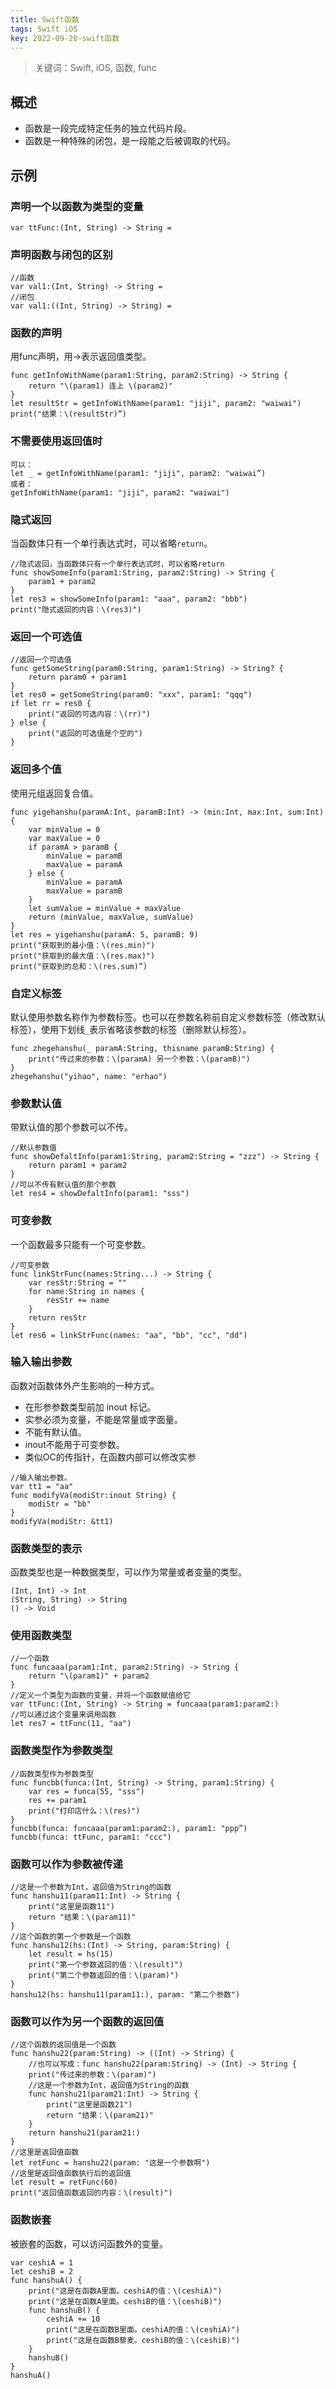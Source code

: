 ```yaml
---
title: Swift函数
tags: Swift iOS
key: 2022-09-20-swift函数
---
```

> 关键词：Swift, iOS, 函数, func

## 概述

* 函数是一段完成特定任务的独立代码片段。
* 函数是一种特殊的闭包，是一段能之后被调取的代码。

## 示例

### 声明一个以函数为类型的变量

```
var ttFunc:(Int, String) -> String = 
```

### 声明函数与闭包的区别

```
//函数
var val1:(Int, String) -> String = 
//闭包
var val1:((Int, String) -> String) =
```

### 函数的声明

用func声明，用->表示返回值类型。

```
func getInfoWithName(param1:String, param2:String) -> String {
    return "\(param1) 连上 \(param2)"
}
let resultStr = getInfoWithName(param1: "jiji", param2: "waiwai")
print("结果：\(resultStr)”)
```

### 不需要使用返回值时

```
可以：
let _ = getInfoWithName(param1: "jiji", param2: "waiwai”)
或者：
getInfoWithName(param1: "jiji", param2: "waiwai")
```

### 隐式返回

当函数体只有一个单行表达式时，可以省略`return`。

```
//隐式返回，当函数体只有一个单行表达式时，可以省略return
func showSomeInfo(param1:String, param2:String) -> String {
    param1 + param2
}
let res3 = showSomeInfo(param1: "aaa", param2: "bbb")
print("隐式返回的内容：\(res3)")
```

### 返回一个可选值

```
//返回一个可选值
func getSomeString(param0:String, param1:String) -> String? {
    return param0 + param1
}
let res0 = getSomeString(param0: "xxx", param1: "qqq")
if let rr = res0 {
    print("返回的可选内容：\(rr)")
} else {
    print("返回的可选值是个空的")
}
```

### 返回多个值

使用元组返回复合值。

```
func yigehanshu(paramA:Int, paramB:Int) -> (min:Int, max:Int, sum:Int) {
    var minValue = 0
    var maxValue = 0
    if paramA > paramB {
        minValue = paramB
        maxValue = paramA
    } else {
        minValue = paramA
        maxValue = paramB
    }
    let sumValue = minValue + maxValue
    return (minValue, maxValue, sumValue)
}
let res = yigehanshu(paramA: 5, paramB: 9)
print("获取到的最小值：\(res.min)")
print("获取到的最大值：\(res.max)")
print("获取到的总和：\(res.sum)”)
```

### 自定义标签

默认使用参数名称作为参数标签。也可以在参数名称前自定义参数标签（修改默认标签），使用下划线`_`表示省略该参数的标签（删除默认标签）。

```
func zhegehanshu(_ paramA:String, thisname paramB:String) {
    print("传过来的参数：\(paramA) 另一个参数：\(paramB)")
}
zhegehanshu("yihao", name: "erhao")
```

### 参数默认值

带默认值的那个参数可以不传。

```
//默认参数值
func showDefaltInfo(param1:String, param2:String = "zzz") -> String {
    return param1 + param2
}
//可以不传有默认值的那个参数
let res4 = showDefaltInfo(param1: "sss")
```

### 可变参数

一个函数最多只能有一个可变参数。

```
//可变参数
func linkStrFunc(names:String...) -> String {
    var resStr:String = ""
    for name:String in names {
        resStr += name
    }
    return resStr
}
let res6 = linkStrFunc(names: "aa", "bb", "cc", "dd")
```

### 输入输出参数

函数对函数体外产生影响的一种方式。

* 在形参参数类型前加 inout 标记。
* 实参必须为变量，不能是常量或字面量。
* 不能有默认值。
* inout不能用于可变参数。
* 类似OC的传指针，在函数内部可以修改实参

```
//输入输出参数。
var tt1 = "aa"
func modifyVa(modiStr:inout String) {
    modiStr = "bb"
}
modifyVa(modiStr: &tt1)
```

### 函数类型的表示

函数类型也是一种数据类型，可以作为常量或者变量的类型。

```
(Int, Int) -> Int
(String, String) -> String
() -> Void
```

### 使用函数类型

```
//一个函数
func funcaaa(param1:Int, param2:String) -> String {
    return "\(param1)" + param2
}
//定义一个类型为函数的变量，并将一个函数赋值给它
var ttFunc:(Int, String) -> String = funcaaa(param1:param2:)
//可以通过这个变量来调用函数
let res7 = ttFunc(11, "aa")
```

### 函数类型作为参数类型

```
//函数类型作为参数类型
func funcbb(funca:(Int, String) -> String, param1:String) {
    var res = funca(55, "sss")
    res += param1
    print("打印店什么：\(res)")
}
funcbb(funca: funcaaa(param1:param2:), param1: "ppp”)
funcbb(funca: ttFunc, param1: "ccc")
```

### 函数可以作为参数被传递

```
//这是一个参数为Int，返回值为String的函数
func hanshu11(param11:Int) -> String {
    print("这里是函数11")
    return "结果：\(param11)"
}
//这个函数的第一个参数是一个函数
func hanshu12(hs:(Int) -> String, param:String) {
    let result = hs(15)
    print("第一个参数返回的值：\(result)")
    print("第二个参数返回的值：\(param)")
}
hanshu12(hs: hanshu11(param11:), param: "第二个参数")
```

### 函数可以作为另一个函数的返回值

```
//这个函数的返回值是一个函数
func hanshu22(param:String) -> ((Int) -> String) {
    //也可以写成：func hanshu22(param:String) -> (Int) -> String {
    print("传过来的参数：\(param)")
    //这是一个参数为Int，返回值为String的函数
    func hanshu21(param21:Int) -> String {
        print("这里是函数21")
        return "结果：\(param21)"
    }
    return hanshu21(param21:)
}
//这里是返回值函数
let retFunc = hanshu22(param: "这是一个参数啊")
//这里是返回值函数执行后的返回值
let result = retFunc(60)
print("返回值函数返回的内容：\(result)")
```

### 函数嵌套

被嵌套的函数，可以访问函数外的变量。

```
var ceshiA = 1
let ceshiB = 2
func hanshuA() {
    print("这是在函数A里面。ceshiA的值：\(ceshiA)")
    print("这是在函数A里面。ceshiB的值：\(ceshiB)")
    func hanshuB() {
        ceshiA += 10
        print("这是在函数B里面。ceshiA的值：\(ceshiA)")
        print("这是在函数B藜麦。ceshiB的值：\(ceshiB)")
    }
    hanshuB()
}
hanshuA()
```


